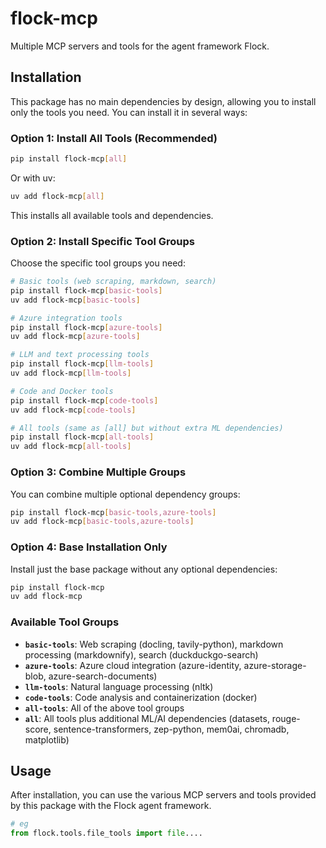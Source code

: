 # flock-mcp
Multiple MCP servers and tools for the agent framework Flock.

## Installation

This package has no main dependencies by design, allowing you to install only the tools you need. You can install it in several ways:

### Option 1: Install All Tools (Recommended)
```bash
pip install flock-mcp[all]
```
Or with uv:
```bash
uv add flock-mcp[all]
```
This installs all available tools and dependencies.

### Option 2: Install Specific Tool Groups
Choose the specific tool groups you need:

```bash
# Basic tools (web scraping, markdown, search)
pip install flock-mcp[basic-tools]
uv add flock-mcp[basic-tools]

# Azure integration tools
pip install flock-mcp[azure-tools]
uv add flock-mcp[azure-tools]

# LLM and text processing tools
pip install flock-mcp[llm-tools]
uv add flock-mcp[llm-tools]

# Code and Docker tools
pip install flock-mcp[code-tools]
uv add flock-mcp[code-tools]

# All tools (same as [all] but without extra ML dependencies)
pip install flock-mcp[all-tools]
uv add flock-mcp[all-tools]
```

### Option 3: Combine Multiple Groups
You can combine multiple optional dependency groups:

```bash
pip install flock-mcp[basic-tools,azure-tools]
uv add flock-mcp[basic-tools,azure-tools]
```

### Option 4: Base Installation Only
Install just the base package without any optional dependencies:

```bash
pip install flock-mcp
uv add flock-mcp
```

### Available Tool Groups

- **`basic-tools`**: Web scraping (docling, tavily-python), markdown processing (markdownify), search (duckduckgo-search)
- **`azure-tools`**: Azure cloud integration (azure-identity, azure-storage-blob, azure-search-documents)
- **`llm-tools`**: Natural language processing (nltk)
- **`code-tools`**: Code analysis and containerization (docker)
- **`all-tools`**: All of the above tool groups
- **`all`**: All tools plus additional ML/AI dependencies (datasets, rouge-score, sentence-transformers, zep-python, mem0ai, chromadb, matplotlib)

## Usage

After installation, you can use the various MCP servers and tools provided by this package with the Flock agent framework.

```python
# eg
from flock.tools.file_tools import file....
```
